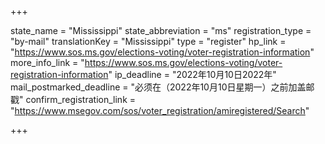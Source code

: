 +++

state_name = "Mississippi"
state_abbreviation = "ms"
registration_type = "by-mail"
translationKey = "Mississippi"
type = "register"
hp_link = "https://www.sos.ms.gov/elections-voting/voter-registration-information"
more_info_link = "https://www.sos.ms.gov/elections-voting/voter-registration-information"
ip_deadline = "2022年10月10日2022年"
mail_postmarked_deadline = "必须在（2022年10月10日星期一）之前加盖邮戳"
confirm_registration_link = "https://www.msegov.com/sos/voter_registration/amiregistered/Search"

+++